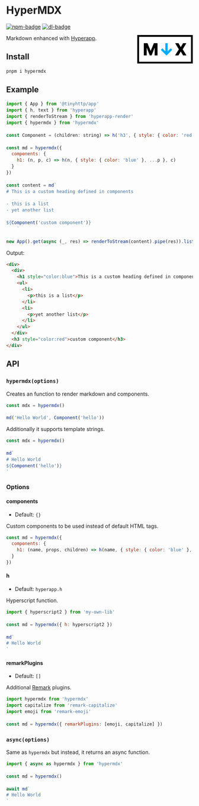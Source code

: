 # HyperMDX

[![npm-badge]][npm-url] [![dl-badge]][npm-url]

 <img src="https://github.com/talentlessguy/hypermdx/blob/master/logo.png" width="150px" align="right" />

Markdown enhanced with [Hyperapp](https://github.com/jorgebucaran/hyperapp).

## Install

```sh
pnpm i hypermdx
```

## Example

```js
import { App } from '@tinyhttp/app'
import { h, text } from 'hyperapp'
import { renderToStream } from 'hyperapp-render'
import { hypermdx } from 'hypermdx'

const Component = (children: string) => h('h3', { style: { color: 'red' } }, text(children))

const md = hypermdx({
  components: {
    h1: (n, p, c) => h(n, { style: { color: 'blue' }, ...p }, c)
  }
})

const content = md`
# This is a custom heading defined in components

- this is a list
- yet another list

${Component('custom component')}
    `

new App().get(async (_, res) => renderToStream(content).pipe(res)).listen(3000)
```

Output:

```html
<div>
  <div>
    <h1 style="color:blue">This is a custom heading defined in components</h1>
    <ul>
      <li>
        <p>this is a list</p>
      </li>
      <li>
        <p>yet another list</p>
      </li>
    </ul>
  </div>
  <h3 style="color:red">custom component</h3>
</div>
```

## API

### `hypermdx(options)`

Creates an function to render markdown and components.

```js
const mdx = hypermdx()

md('Hello World', Component('hello'))
```

Additionally it supports template strings.

```js
const mdx = hypermdx()

md`
# Hello World
${Component('hello')}
`
```

### Options

#### components

- Default: `{}`

Custom components to be used instead of default HTML tags.

```js
const md = hypermdx({
  components: {
    h1: (name, props, children) => h(name, { style: { color: 'blue' }, ...props }, children)
  }
})
```

#### h

- Default: `hyperapp.h`

Hyperscript function.

```js
import { hyperscript2 } from 'my-own-lib'

const md = hypermdx({ h: hyperscript2 })

md`
# Hello World
`
```

#### remarkPlugins

- Default: `[]`

Additional [Remark](https://github.com/remarkjs/remark) plugins.

```js
import hypermdx from 'hypermdx'
import capitalize from 'remark-capitalize'
import emoji from 'remark-emoji'

const md = hypermdx({ remarkPlugins: [emoji, capitalize] })
```

### `async(options)`

Same as `hypermdx` but instead, it returns an async function.

```js
import { async as hypermdx } from 'hypermdx'

const md = hypermdx()

await md`
# Hello World
`
```

[npm-badge]: https://img.shields.io/npm/v/hypermdx?style=flat-square&color=%234AB8F2
[dl-badge]: https://img.shields.io/npm/dt/hypermdx?style=flat-square&color=%234AB8F2
[npm-url]: https://npmjs.com/package/hypermdx
